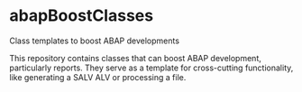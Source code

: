 # abapBoostClasses
Class templates to boost ABAP developments

This repository contains classes that can boost ABAP development, particularly reports. 
They serve as a template for cross-cutting functionality, like generating a SALV ALV or processing a file.
